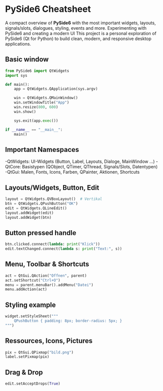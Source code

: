# PySide6 Cheatsheet

A compact overview of **PySide6** with the most important widgets, layouts, signals/slots, dialogues, styling, events and more. Experimenting with PySide6 and creating a modern UI This project is a personal exploration of PySide6 (Qt for Python) to build clean, modern, and responsive desktop applications.

## Basic window
```python
from PySide6 import QtWidgets
import sys

def main():
    app = QtWidgets.QApplication(sys.argv)

    win = QtWidgets.QMainWindow()
    win.setWindowTitle("App")
    win.resize(800, 600)
    win.show()

    sys.exit(app.exec())

if __name__ == "__main__":
    main()
```

## Important Namespaces
-QtWidgets: UI-Widgets (Button, Label, Layouts, Dialoge, MainWindow …)
-QtCore: Basistypen (QObject, QTimer, QThread, Signals/Slots, Datentypen)
-QtGui: Malen, Fonts, Icons, Farben, QPainter, Aktionen, Shortcuts

## Layouts/Widgets, Button, Edit
```python
layout = QtWidgets.QVBoxLayout()  # Vertikal
btn = QtWidgets.QPushButton("OK")
edit = QtWidgets.QLineEdit()
layout.addWidget(edit)
layout.addWidget(btn)
```

## Button pressed handle
```python
btn.clicked.connect(lambda: print("Klick"))
edit.textChanged.connect(lambda s: print("Text:", s))
```

## Menu, Toolbar & Shortcuts
```python
act = QtGui.QAction("Öffnen", parent)
act.setShortcut("Ctrl+O")
menu = parent.menuBar().addMenu("Datei")
menu.addAction(act)
```

## Styling example
```python
widget.setStyleSheet("""
    QPushButton { padding: 8px; border-radius: 5px; }
""")
```

## Ressources, Icons, Pictures
```python
pix = QtGui.QPixmap("bild.png")
label.setPixmap(pix)
```

## Drag & Drop
```python
edit.setAcceptDrops(True)
```